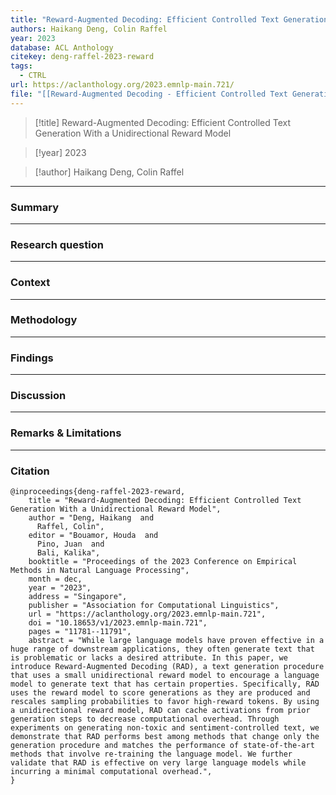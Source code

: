 ```yaml
---
title: "Reward-Augmented Decoding: Efficient Controlled Text Generation With a Unidirectional Reward Model"
authors: Haikang Deng, Colin Raffel
year: 2023
database: ACL Anthology
citekey: deng-raffel-2023-reward
tags:
  - CTRL
url: https://aclanthology.org/2023.emnlp-main.721/
file: "[[Reward-Augmented Decoding - Efficient Controlled Text Generation With a Unidirectional Reward Model.pdf]]"
---
```


>[!title]
Reward-Augmented Decoding: Efficient Controlled Text Generation With a Unidirectional Reward Model

>[!year]
2023

>[!author]
Haikang Deng, Colin Raffel


------------------------------------

### Summary


------------------------------------

### Research question


------------------------------------

### Context


------------------------------------

### Methodology


------------------------------------

### Findings


------------------------------------

### Discussion


------------------------------------

### Remarks & Limitations


------------------------------------

### Citation

```
@inproceedings{deng-raffel-2023-reward,
    title = "Reward-Augmented Decoding: Efficient Controlled Text Generation With a Unidirectional Reward Model",
    author = "Deng, Haikang  and
      Raffel, Colin",
    editor = "Bouamor, Houda  and
      Pino, Juan  and
      Bali, Kalika",
    booktitle = "Proceedings of the 2023 Conference on Empirical Methods in Natural Language Processing",
    month = dec,
    year = "2023",
    address = "Singapore",
    publisher = "Association for Computational Linguistics",
    url = "https://aclanthology.org/2023.emnlp-main.721",
    doi = "10.18653/v1/2023.emnlp-main.721",
    pages = "11781--11791",
    abstract = "While large language models have proven effective in a huge range of downstream applications, they often generate text that is problematic or lacks a desired attribute. In this paper, we introduce Reward-Augmented Decoding (RAD), a text generation procedure that uses a small unidirectional reward model to encourage a language model to generate text that has certain properties. Specifically, RAD uses the reward model to score generations as they are produced and rescales sampling probabilities to favor high-reward tokens. By using a unidirectional reward model, RAD can cache activations from prior generation steps to decrease computational overhead. Through experiments on generating non-toxic and sentiment-controlled text, we demonstrate that RAD performs best among methods that change only the generation procedure and matches the performance of state-of-the-art methods that involve re-training the language model. We further validate that RAD is effective on very large language models while incurring a minimal computational overhead.",
}
```